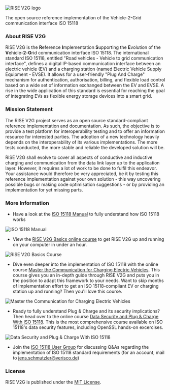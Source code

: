 ![RISE V2G logo](https://v2g-clarity.com/test/rise-v2g-logo-2/ "RISE V2G logo")

The open source reference implementation of the Vehicle-2-Grid communication interface ISO 15118

### About RISE V2G

RISE V2G is the **R**eference **I**mplementation **S**upporting the **E**volution of the **V**ehicle-**2**-**G**rid communication interface ISO 15118.
The international standard ISO 15118, entitled "Road vehicles - Vehicle to grid communication interface", defines a digital IP-based communication interface between an electric vehicle (EV) and a charging station (named Electric Vehicle Supply Equipment - EVSE). It allows for a user-friendly "Plug And Charge" mechanism for authentication, authorisation, billing, and flexible load control based on a wide set of information exchanged between the EV and EVSE.
A rise in the wide application of this standard is essential for reaching the goal of integrating EVs as flexible energy storage devices into a smart grid.


### Mission Statement
The RISE V2G project serves as an open source standard-compliant reference implementation and documentation. As such, the objective is to provide a test platform for interoperability testing and to offer an information resource for interested parties. The adoption of a new technology heavily depends on the interoperability of its various implementations. The more tests conducted, the more stable and reliable the developed solution will be.

RISE V2G shall evolve to cover all aspects of conductive and inductive charging and communication from the data link layer up to the application layer. However, it requires a lot of work to be done to fulfil this endeavor.
Your assistance would therefore be very appreciated, be it by testing this reference implementation against your own solution - this way uncovering possible bugs or making code optimisation suggestions - or by providing an implementation for yet missing parts.

### More Information
- Have a look at the [ISO 15118 Manual](https://v2g-clarity.com/iso15118-manual) to fully understand how ISO 15118 works

![ISO 15118 Manual](https://v2g-clarity.com/v2g-ebook-ipad-title-small/)

- View the [RISE V2G Basics online course](https://courses.v2g-clarity.com/p/risev2g-basics) to get RISE V2G up and running on your computer in under an hour. 

![RISE V2G Basics Course](https://v2g-clarity.com/risev2g-basics-video-image/)


- Dive even deeper into the implementation of ISO 15118 with the online course [Master the Communication for Charging Electric Vehicles](https://v2g-clarity.com/courses/#course-risev2g-advanced). This course gives you an in-depth guide through RISE V2G and puts you in the position to adapt this framework to your needs. Want to skip months of implementation effort to get an ISO 15118-compliant EV or charging station up and running? Then you'll love this course. 

![Master the Communication for Charging Electric Vehicles](https://v2g-clarity.com/risev2g-advanced-video-image/)


- Ready to fully understand Plug & Charge and its security implications? Then head over to the online course [Data Security and Plug & Charge With ISO 15118](https://v2g-clarity.com/courses/#course-data-security-and-pnc-with-iso15118). This is the most comprehensive course available on ISO 15118's data security features, including OpenSSL hands-on excercises.

![Data Security and Plug & Charge With ISO 15118](https://v2g-clarity.com/data-security-and-pnc-video-image/)


- Join the [ISO 15118 User Group](http://extmgmt.kn.e-technik.tu-dortmund.de/) for discussing Q&As regarding the implementation of ISO 15118 standard requirements (for an account, mail to jens.schmutzler@verisco.de)


### License
RISE V2G is published under the [MIT License](https://github.com/V2GClarity/RISE-V2G/blob/master/LICENSE).

